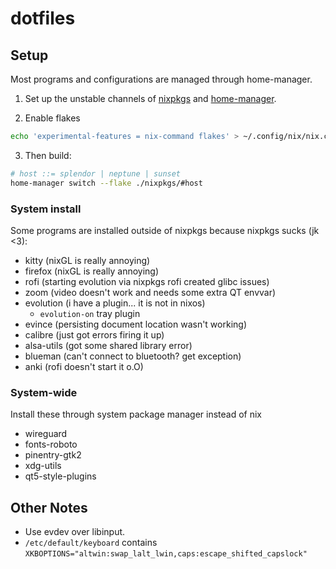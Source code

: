 # dotfiles

## Setup

Most programs and configurations are managed through home-manager.

1. Set up the unstable channels of [nixpkgs](https://nixos.org/download.html)
   and [home-manager](https://github.com/nix-community/home-manager).

2. Enable flakes

```bash
echo 'experimental-features = nix-command flakes' > ~/.config/nix/nix.conf
```

3. Then build:

```bash
# host ::= splendor | neptune | sunset
home-manager switch --flake ./nixpkgs/#host
```

### System install

Some programs are installed outside of nixpkgs because nixpkgs sucks (jk <3):

- kitty (nixGL is really annoying)
- firefox (nixGL is really annoying)
- rofi (starting evolution via nixpkgs rofi created glibc issues)
- zoom (video doesn't work and needs some extra QT envvar)
- evolution (i have a plugin... it is not in nixos)
  - `evolution-on` tray plugin
- evince (persisting document location wasn't working)
- calibre (just got errors firing it up)
- alsa-utils (got some shared library error)
- blueman (can't connect to bluetooth? get exception)
- anki (rofi doesn't start it o.O)

### System-wide

Install these through system package manager instead of nix

- wireguard
- fonts-roboto
- pinentry-gtk2
- xdg-utils
- qt5-style-plugins

## Other Notes

- Use evdev over libinput.
- `/etc/default/keyboard` contains `XKBOPTIONS="altwin:swap_lalt_lwin,caps:escape_shifted_capslock"`
